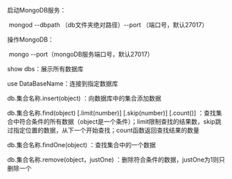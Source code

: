 启动MongoDB服务：

​	mongod --dbpath （db文件夹绝对路径）--port  （端口号，默认27017）

操作MongoDB：

​	mongo --port（mongoDB服务端口号，默认27017）

show dbs：展示所有数据库

use DataBaseName：连接到指定数据库

db.集合名称.insert(object)	：向数据库中的集合添加数据

db.集合名称.find(object) [.limit(number)] [.skip(number)] [.count()]	：查找集合中符合条件的所有数据（object是一个条件）；limit限制查找的结果数，skip跳过指定位置的数据，从下一个开始查找；count函数返回查找结果的数量

db.集合名称.findOne(object)	：查找集合中的一个数据

db.集合名称.remove(object，justOne)	：删除符合条件的数据，justOne为1则只删除一个

